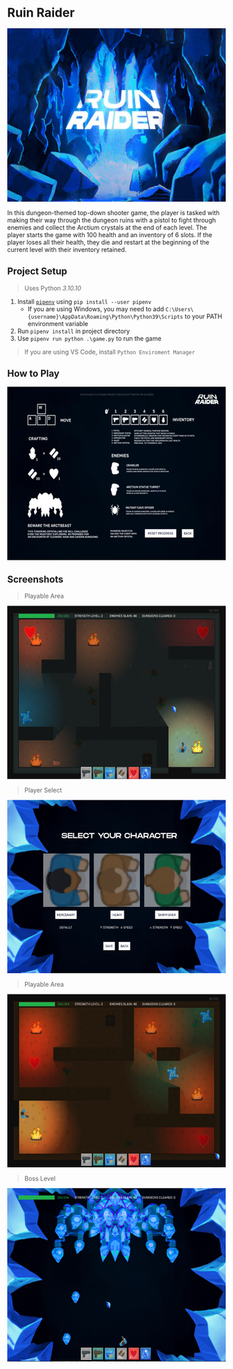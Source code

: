 # Ruin Raider

<img src="assets/main_menu.jpeg" height="400" alt="Ruin Raider"/>

In this dungeon-themed top-down shooter game, the player is tasked with making their way through the dungeon ruins with a pistol to fight through enemies and collect the Arctium crystals at the end of each level. The player starts the game with 100 health and an inventory of 6 slots. If the player loses all their health, they die and restart at the beginning of the current level with their inventory retained.

## Project Setup

> Uses Python *3.10.10*

1. Install [`pipenv`](https://pipenv.pypa.io/en/latest/#install-pipenv-today) using `pip install --user pipenv`
    - If you are using Windows, you may need to add `C:\Users\{username}\AppData\Roaming\Python\Python39\Scripts` to your PATH environment variable
2. Run `pipenv install` in project directory
3. Use `pipenv run python .\game.py` to run the game

> If you are using VS Code, install `Python Enviroment Manager`


## How to Play
<img src="assets/images/image5.png" height="400" alt="How to play"/>

## Screenshots

> Playable Area

<img src="assets/images/image1.png" height="400" alt="Screenshot"/>

> Player Select

<img src="assets/images/image2.png" height="400" alt="Screenshot"/>

> Playable Area

<img src="assets/images/image3.png" height="400" alt="Screenshot"/>

> Boss Level

<img src="assets/images/image4.png" height="400" alt="Screenshot"/>
